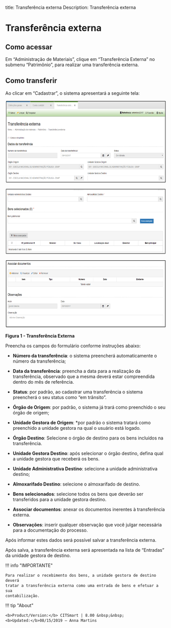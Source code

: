 title: Transferência externa
Description: Transferência externa

# Transferência externa

Como acessar
------------

Em “Administração de Materiais”, clique em “Transferência Externa” no submenu
“Patrimônio”, para realizar uma transferência externa.

Como transferir
---------------

Ao clicar em “Cadastrar”, o sistema apresentará a seguinte tela:

 ![figura](images/transfer-1.png)
 
 ![figura](images/transfer-2.png)
 
 ![figura](images/transfer-3.png)
 
 **Figura 1 - Transferência Externa**

Preencha os campos do formulário conforme instruções abaixo:

-   **Número da transferência**: o sistema preencherá automaticamente o número
    da transferência;

-   **Data da transferência**: preencha a data para a realização da
    transferência, observado que a mesma deverá estar compreendida dentro do mês
    de referência.

-   **Status**: por padrão, ao cadastrar uma transferência o sistema preencherá
    o seu status como “em trânsito”.

-   **Órgão de Origem**: por padrão, o sistema já trará como preenchido o seu
    órgão de origem;

-   **Unidade Gestora de Origem**: *por padrão o sistema tratará como
    preenchido a unidade gestora na qual o usuário está logado.

-   **Órgão Destino**: Selecione o órgão de destino para os bens incluídos na
    transferência.

-   **Unidade Gestora Destino**: após selecionar o órgão destino, defina qual a
    unidade gestora que receberá os bens.

-   **Unidade Administrativa Destino**: selecione a unidade administrativa
    destino;

-   **Almoxarifado Destino**: selecione o almoxarifado de destino.

-   **Bens selecionados**: selecione todos os bens que deverão ser transferidos
    para a unidade gestora destino.

-   **Associar documentos**: anexar os documentos inerentes à transferência
    externa.

-   **Observações**: inserir qualquer observação que você julgar necessária para
    a documentação do processo.

Após informar estes dados será possível salvar a transferência externa.

Após salva, a transferência externa será apresentada na lista de “Entradas” da
unidade gestora de destino.

!!! info "IMPORTANTE"

    Para realizar o recebimento dos bens, a unidade gestora de destino deverá
    tratar a transferência externa como uma entrada de bens e efetuar a sua
    contabilização.


!!! tip "About"

    <b>Product/Version:</b> CITSmart | 8.00 &nbsp;&nbsp;
    <b>Updated:</b>08/15/2019 – Anna Martins
